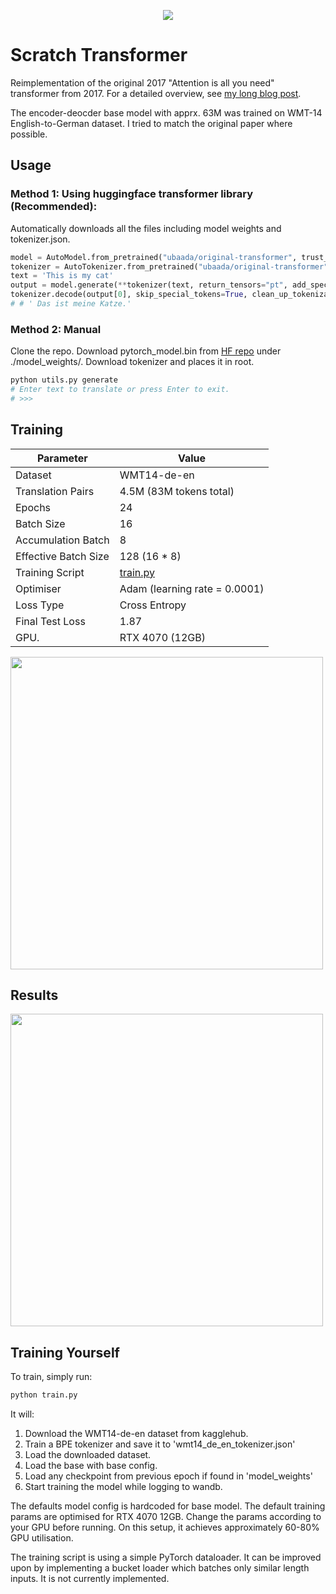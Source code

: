 
<p align="center">
  <img src="https://github.com/user-attachments/assets/f95d8fec-9793-4d91-a8d0-7caaa607de8d" />
</p>

# Scratch Transformer
Reimplementation of the original 2017 "Attention is all you need" transformer from 2017. For a detailed overview, see [my long blog post](https://www.ubaada.com/post/fc9c5fc3).

The encoder-deocder base model with apprx. 63M was trained on WMT-14 English-to-German dataset. I tried to match the original paper where possible.
## Usage
### Method 1: Using huggingface transformer library (Recommended): 
Automatically downloads all the files including model weights and tokenizer.json.
``` python
model = AutoModel.from_pretrained("ubaada/original-transformer", trust_remote_code=True)
tokenizer = AutoTokenizer.from_pretrained("ubaada/original-transformer")
text = 'This is my cat'
output = model.generate(**tokenizer(text, return_tensors="pt", add_special_tokens=True, truncation=True, max_length=100))
tokenizer.decode(output[0], skip_special_tokens=True, clean_up_tokenization_spaces=True)
# # ' Das ist meine Katze.'
```

### Method 2: Manual
Clone the repo. Download pytorch_model.bin from [HF repo](https://huggingface.co/ubaada/original-transformer) under ./model_weights/. Download tokenizer and places it in root.
``` bash
python utils.py generate
# Enter text to translate or press Enter to exit.
# >>> 
```
## Training

| Parameter            | Value                                                                                           |
|----------------------|-------------------------------------------------------------------------------------------------|
| Dataset              | WMT14-de-en                                                                                     |
| Translation Pairs    | 4.5M (83M tokens total)                                                                         |
| Epochs               | 24                                                                                              |
| Batch Size           | 16                                                                                              |
| Accumulation Batch   | 8                                                                                               |
| Effective Batch Size | 128 (16 * 8)                                                                                    |
| Training Script      | [train.py](https://github.com/ubaada/scratch-transformer/blob/main/train.py)             |
| Optimiser            | Adam (learning rate = 0.0001)                                                                   |
| Loss Type            | Cross Entropy |
| Final Test Loss      | 1.87 |
| GPU.                 | RTX 4070 (12GB) |

<img src="https://github.com/user-attachments/assets/e533e35b-0236-4856-81d8-7f0b949478f9" width="500"/>


## Results
<img src="https://github.com/user-attachments/assets/6a9e8714-95f5-4c9f-a24a-472a7726feff" width="500" />


## Training Yourself
To train, simply run:
``` bash
python train.py
```
It will:
1. Download the WMT14-de-en dataset from kagglehub.
2. Train a BPE tokenizer and save it to 'wmt14_de_en_tokenizer.json'
3. Load the downloaded dataset.
4. Load the base with base config.
5. Load any checkpoint from previous epoch if found in 'model_weights'
6. Start training the model while logging to wandb.


The defaults model config is hardcoded for base model. The default training params are optimised for RTX 4070 12GB. Change the params according to your GPU before running. On this setup, it achieves approximately 60-80% GPU utilisation. 

The training script is using a simple PyTorch dataloader. It can be improved upon by implementing a bucket loader which batches only similar length inputs. It is not currently implemented.
